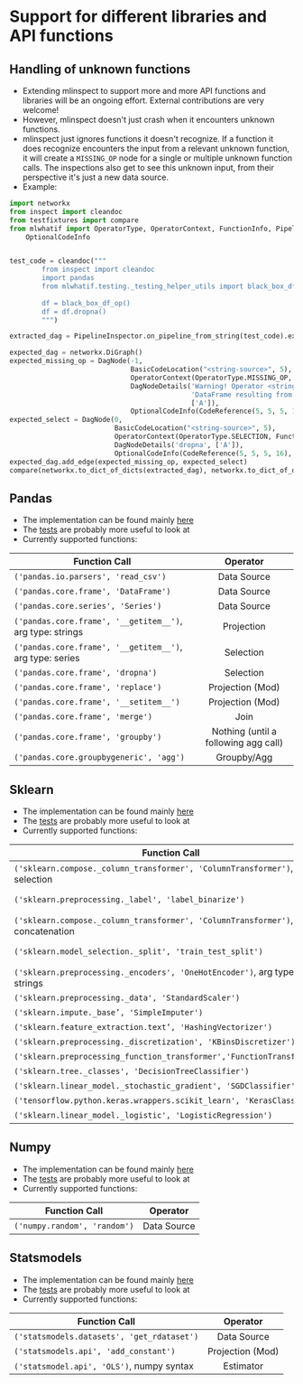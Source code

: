 # Support for different libraries and API functions

## Handling of unknown functions
* Extending mlinspect to support more and more API functions and libraries will be an ongoing effort. External contributions are very welcome! 
* However, mlinspect doesn't just crash when it encounters unknown functions.
* mlinspect just ignores functions it doesn't recognize. If a function it does recognize encounters the input from a relevant unknown function, it will create a `MISSING_OP` node for a single or multiple unknown function calls. The inspections also get to see this unknown input, from their perspective it's just a new data source.
* Example:

```python
import networkx
from inspect import cleandoc
from testfixtures import compare
from mlwhatif import OperatorType, OperatorContext, FunctionInfo, PipelineInspector, CodeReference, DagNode, BasicCodeLocation, DagNodeDetails, \
    OptionalCodeInfo


test_code = cleandoc("""
        from inspect import cleandoc
        import pandas
        from mlwhatif.testing._testing_helper_utils import black_box_df_op
        
        df = black_box_df_op()
        df = df.dropna()
        """)

extracted_dag = PipelineInspector.on_pipeline_from_string(test_code).execute().dag

expected_dag = networkx.DiGraph()
expected_missing_op = DagNode(-1,
                              BasicCodeLocation("<string-source>", 5),
                              OperatorContext(OperatorType.MISSING_OP, None),
                              DagNodeDetails('Warning! Operator <string-source>:5 (df.dropna()) encountered a '
                                             'DataFrame resulting from an operation without mlwhatif support!',
                                             ['A']),
                              OptionalCodeInfo(CodeReference(5, 5, 5, 16), 'df.dropna()'))
expected_select = DagNode(0,
                          BasicCodeLocation("<string-source>", 5),
                          OperatorContext(OperatorType.SELECTION, FunctionInfo('pandas.core.frame', 'dropna')),
                          DagNodeDetails('dropna', ['A']),
                          OptionalCodeInfo(CodeReference(5, 5, 5, 16), 'df.dropna()'))
expected_dag.add_edge(expected_missing_op, expected_select)
compare(networkx.to_dict_of_dicts(extracted_dag), networkx.to_dict_of_dicts(expected_dag))
```

## Pandas 
* The implementation can be found mainly [here](./_patch_pandas.py)
* The [tests](../../test/monkeypatching/test_patch_pandas.py) are probably more useful to look at
* Currently supported functions: 

| Function Call        | Operator        
| ------------- |:-------------:|
| `('pandas.io.parsers', 'read_csv')`      | Data Source | 
| `('pandas.core.frame', 'DataFrame')`      | Data Source      | 
| `('pandas.core.series', 'Series')`      | Data Source      | 
| `('pandas.core.frame', '__getitem__')`, arg type: strings | Projection|
| `('pandas.core.frame', '__getitem__')`, arg type: series | Selection |
| `('pandas.core.frame', 'dropna')` | Selection      |
| `('pandas.core.frame', 'replace')` | Projection (Mod)      |
| `('pandas.core.frame', '__setitem__')` | Projection (Mod)      |
| `('pandas.core.frame', 'merge')` | Join      |
| `('pandas.core.frame', 'groupby')` | Nothing (until a following agg call)     |
| `('pandas.core.groupbygeneric', 'agg')` | Groupby/Agg      |

## Sklearn 
* The implementation can be found mainly [here](./_patch_sklearn.py)
* The [tests](../../test/monkeypatching/test_patch_sklearn.py) are probably more useful to look at 
* Currently supported functions: 

| Function Call        | Operator        
| ------------- |:-------------:|
| `('sklearn.compose._column_transformer', 'ColumnTransformer')`, column selection      | Projection |
| `('sklearn.preprocessing._label', 'label_binarize')` | Projection (Mod)      |
| `('sklearn.compose._column_transformer', 'ColumnTransformer')`, concatenation      | Concatenation      |
| `('sklearn.model_selection._split', 'train_test_split')` | Split (Train/Test) 
| `('sklearn.preprocessing._encoders', 'OneHotEncoder')`, arg type: strings | Transformer |
| `('sklearn.preprocessing._data', 'StandardScaler')` | Transformer      |
| `('sklearn.impute._base’, 'SimpleImputer')` | Transformer      |
| `('sklearn.feature_extraction.text’, 'HashingVectorizer')` | Transformer      |
| `('sklearn.preprocessing._discretization', 'KBinsDiscretizer')` | Transformer      |
| `('sklearn.preprocessing_function_transformer','FunctionTransformer')` | Transformer      |
| `('sklearn.tree._classes', 'DecisionTreeClassifier')` | Estimator      |
| `('sklearn.linear_model._stochastic_gradient', 'SGDClassifier')` | Estimator      |
| `('tensorflow.python.keras.wrappers.scikit_learn', 'KerasClassifier')` | Estimator      |
| `('sklearn.linear_model._logistic', 'LogisticRegression')` | Estimator      |


## Numpy 
* The implementation can be found mainly [here](./_patch_numpy.py)
* The [tests](../../test/monkeypatching/test_patch_numpy.py) are probably more useful to look at 
* Currently supported functions: 

| Function Call        | Operator        
| ------------- |:-------------:|
| `('numpy.random', 'random')`      | Data Source | 

## Statsmodels
* The implementation can be found mainly [here](./_patch_statsmodels.py)
* The [tests](../../test/monkeypatching/test_patch_statsmodels.py) are probably more useful to look at 
* Currently supported functions: 

| Function Call        | Operator        
| ------------- |:-------------:|
| `('statsmodels.datasets', 'get_rdataset')`      | Data Source | 
| `('statsmodels.api', 'add_constant')`      | Projection (Mod) | 
| `('statsmodel.api', 'OLS')`, numpy syntax      | Estimator | 
